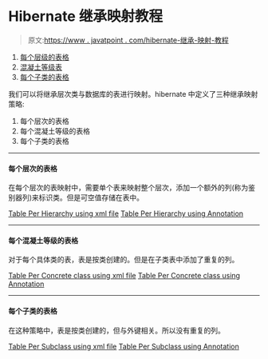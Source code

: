 # Hibernate 继承映射教程

> 原文:[https://www . javatpoint . com/hibernate-继承-映射-教程](https://www.javatpoint.com/hibernate-inheritance-mapping-tutorial)

1.  [每个层级的表格](#)
2.  [混凝土等级表](#)
3.  [每个子类的表格](#)

我们可以将继承层次类与数据库的表进行映射。hibernate 中定义了三种继承映射策略:

1.  每个层次的表格
2.  每个混凝土等级的表格
3.  每个子类的表格

* * *

#### 每个层次的表格

在每个层次的表映射中，需要单个表来映射整个层次，添加一个额外的列(称为鉴别器列)来标识类。但是可空值存储在表中。

[Table Per Hierarchy using xml file](hibernate-table-per-hierarchy-example-using-xml-file)
[Table Per Hierarchy using Annotation](hibernate-table-per-hierarchy-using-annotation-tutorial-example)

* * *

#### 每个混凝土等级的表格

对于每个具体类的表，表是按类创建的。但是在子类表中添加了重复的列。

[Table Per Concrete class using xml file](table-per-concrete-class)
[Table Per Concrete class using Annotation](hibernate-table-per-concrete-class-using-annotation-tutorial-example)

* * *

#### 每个子类的表格

在这种策略中，表是按类创建的，但与外键相关。所以没有重复的列。

[Table Per Subclass using xml file](table-per-subclass)
[Table Per Subclass using Annotation](hibernate-table-per-subclass-using-annotation-tutorial-example)